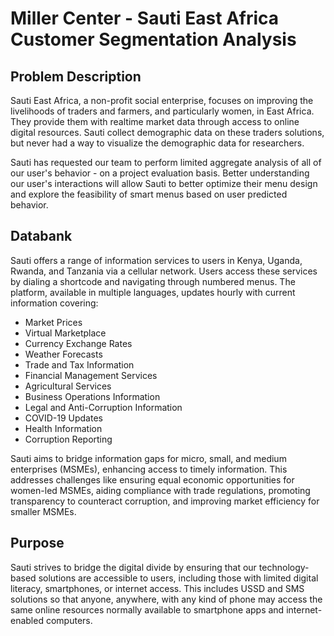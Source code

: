 # Miller Center - Sauti East Africa Customer Segmentation Analysis

## Problem Description
Sauti East Africa, a non-profit social enterprise, focuses on improving the livelihoods of traders and farmers, and particularly women, in East Africa. They provide them with realtime market data through access to online digital resources. Sauti collect demographic data on these traders solutions, but never had a way to visualize the demographic data for researchers.

Sauti has requested our team to perform limited aggregate analysis of all of our user's behavior - on a project evaluation basis. Better understanding our user's interactions will allow Sauti to better optimize their menu design and explore the feasibility of smart menus based on user predicted behavior.

## Databank

Sauti offers a range of information services to users in Kenya, Uganda, Rwanda, and Tanzania via a cellular network. Users access these services by dialing a shortcode and navigating through numbered menus. The platform, available in multiple languages, updates hourly with current information covering:

- Market Prices
- Virtual Marketplace
- Currency Exchange Rates
- Weather Forecasts
- Trade and Tax Information
- Financial Management Services
- Agricultural Services
- Business Operations Information
- Legal and Anti-Corruption Information
- COVID-19 Updates
- Health Information
- Corruption Reporting

Sauti aims to bridge information gaps for micro, small, and medium enterprises (MSMEs), enhancing access to timely information. This addresses challenges like ensuring equal economic opportunities for women-led MSMEs, aiding compliance with trade regulations, promoting transparency to counteract corruption, and improving market efficiency for smaller MSMEs.

## Purpose

Sauti strives to bridge the digital divide by ensuring that our technology- based solutions are accessible to users, including those with limited digital literacy, smartphones, or internet access. This includes USSD and SMS solutions so that anyone, anywhere, with any kind of phone may access the same online resources normally available to smartphone apps and internet-enabled computers.
